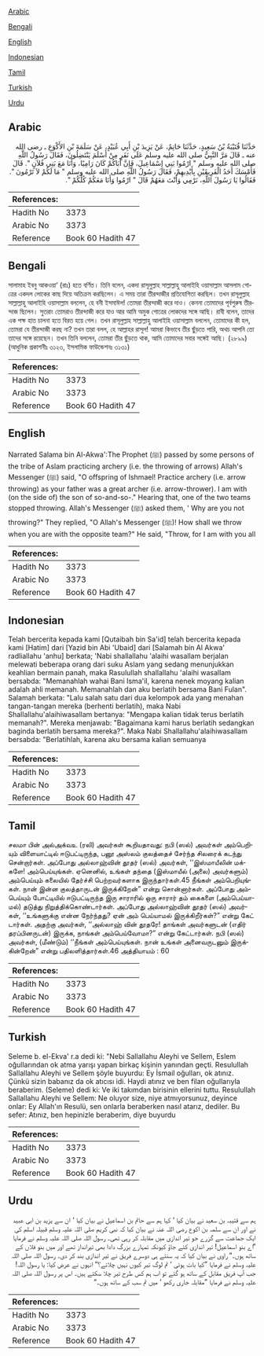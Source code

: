 [Arabic](#arabic)

[Bengali](#bengali)

[English](#english)

[Indonesian](#indonesian)

[Tamil](#tamil)

[Turkish](#turkish)

[Urdu](#urdu)

## Arabic


<div dir="rtl" lang="ar" style={{fontSize:'larger',backgroundColor:'#f8f9fa',padding:20}}>
حَدَّثَنَا قُتَيْبَةُ بْنُ سَعِيدٍ، حَدَّثَنَا حَاتِمٌ، عَنْ يَزِيدَ بْنِ أَبِي عُبَيْدٍ، عَنْ سَلَمَةَ بْنِ الأَكْوَعِ ـ رضى الله عنه ـ قَالَ مَرَّ النَّبِيُّ صلى الله عليه وسلم عَلَى نَفَرٍ مِنْ أَسْلَمَ يَنْتَضِلُونَ، فَقَالَ رَسُولُ اللَّهِ صلى الله عليه وسلم ‏"‏ ارْمُوا بَنِي إِسْمَاعِيلَ، فَإِنَّ أَبَاكُمْ كَانَ رَامِيًا، وَأَنَا مَعَ بَنِي فُلاَنٍ ‏"‏‏.‏ قَالَ فَأَمْسَكَ أَحَدُ الْفَرِيقَيْنِ بِأَيْدِيهِمْ، فَقَالَ رَسُولُ اللَّهِ صلى الله عليه وسلم ‏"‏ مَا لَكُمْ لاَ تَرْمُونَ ‏"‏‏.‏ فَقَالُوا يَا رَسُولَ اللَّهِ، نَرْمِي وَأَنْتَ مَعَهُمْ قَالَ ‏"‏ ارْمُوا وَأَنَا مَعَكُمْ كُلِّكُمْ ‏"‏‏.‏
</div>
<div style={{backgroundColor:'#f8f9fa',padding:20, marginBottom: 10}}><table> <thead> <tr> <th>References:</th> <th></th> </tr> </thead> <tbody><tr><td>Hadith No</td><td>3373</td></tr><tr><td>Arabic No</td><td>3373</td></tr><tr><td>Reference</td><td>Book 60 Hadith 47</td></tr></tbody></table></div>

## Bengali


<div dir="ltr" lang="bn" style={{fontSize:'larger',backgroundColor:'#f8f9fa',padding:20}}>
সালামাহ ইবনু আকওয়া‘ (রাঃ) হতে বর্ণিত। তিনি বলেন, একদা রাসূলুল্লাহ সাল্লাল্লাহু আলাইহি ওয়াসাল্লাম আসলাম গোত্রের একদল লোকের কাছ দিয়ে অতিক্রম করছিলেন। এ সময় তারা তীরন্দাজীর প্রতিযোগিতা করছিল। তখন রাসূলুল্লাহ সাল্লাল্লাহু আলাইহি ওয়াসাল্লাম বললেন, হে বনী ইসমাঈল! তোমরা তীরন্দাজী করে দাও। কেননা তোমাদের পূর্বপুরুষ তীরন্দাজ ছিলেন। সুতরাং তোমরাও তীরন্দাজী করে যাও আর আমি অমুক গোত্রের লোকদের সঙ্গে আছি। রাবী বলেন, তাদের এক পক্ষ হাত চালনা হতে বিরত হয়ে গেল। তখন রাসূলুল্লাহ সাল্লাল্লাহু আলাইহি ওয়াসাল্লাম বললেন, তোমাদের কী হল, তোমরা যে তীরন্দাজী করছ না? তখন তারা বলল, হে আল্লাহর রাসূল! আমরা কিভাবে তীর ছুঁড়তে পারি, অথচ আপনি তো তাদের সঙ্গে রয়েছেন। তখন তিনি বললেন, তোমরা তীর ছুঁড়তে থাক, আমি তোমাদের সবার সঙ্গেই আছি। (২৮৯৯) (আধুনিক প্রকাশনীঃ ৩১২৩, ইসলামিক ফাউন্ডেশনঃ ৩১৩১)
</div>
<div style={{backgroundColor:'#f8f9fa',padding:20, marginBottom: 10}}><table> <thead> <tr> <th>References:</th> <th></th> </tr> </thead> <tbody><tr><td>Hadith No</td><td>3373</td></tr><tr><td>Arabic No</td><td>3373</td></tr><tr><td>Reference</td><td>Book 60 Hadith 47</td></tr></tbody></table></div>

## English


<div dir="ltr" lang="en" style={{fontSize:'larger',backgroundColor:'#f8f9fa',padding:20}}>
Narrated Salama bin Al-Akwa':The Prophet (ﷺ) passed by some persons of the tribe of Aslam practicing archery (i.e. the throwing of arrows) Allah's Messenger (ﷺ) said, "O offspring of Ishmael! Practice archery (i.e. arrow throwing) as your father was a great archer (i.e. arrow-thrower). I am with (on the side of) the son of so-and-so-." Hearing that, one of the two teams stopped throwing. Allah's Messenger (ﷺ) asked them, ' Why are you not throwing?" They replied, "O Allah's Messenger (ﷺ)! How shall we throw when you are with the opposite team?" He said, "Throw, for I am with you all
</div>
<div style={{backgroundColor:'#f8f9fa',padding:20, marginBottom: 10}}><table> <thead> <tr> <th>References:</th> <th></th> </tr> </thead> <tbody><tr><td>Hadith No</td><td>3373</td></tr><tr><td>Arabic No</td><td>3373</td></tr><tr><td>Reference</td><td>Book 60 Hadith 47</td></tr></tbody></table></div>

## Indonesian


<div dir="ltr" lang="id" style={{fontSize:'larger',backgroundColor:'#f8f9fa',padding:20}}>
Telah bercerita kepada kami [Qutaibah bin Sa'id] telah bercerita kepada kami [Hatim] dari [Yazid bin Abi 'Ubaid] dari [Salamah bin Al Akwa' radliallahu 'anhu] berkata; 'Nabi shallallahu 'alaihi wasallam berjalan melewati beberapa orang dari suku Aslam yang sedang menunjukkan keahlian bermain panah, maka Rasulullah shallallahu 'alaihi wasallam bersabda: "Memanahlah wahai Bani Isma'il, karena nenek moyang kalian adalah ahli memanah. Memanahlah dan aku berlatih bersama Bani Fulan". Salamah berkata: "Lalu salah satu dari dua kelompok ada yang menahan tangan-tangan mereka (berhenti berlatih), maka Nabi Shallallahu'alaihiwasallam bertanya: "Mengapa kalian tidak terus berlatih memanah?". Mereka menjawab: "Bagaimana kami harus berlatih sedangkan baginda berlatih bersama mereka?". Maka Nabi Shallallahu'alaihiwasallam bersabda: "Berlatihlah, karena aku bersama kalian semuanya
</div>
<div style={{backgroundColor:'#f8f9fa',padding:20, marginBottom: 10}}><table> <thead> <tr> <th>References:</th> <th></th> </tr> </thead> <tbody><tr><td>Hadith No</td><td>3373</td></tr><tr><td>Arabic No</td><td>3373</td></tr><tr><td>Reference</td><td>Book 60 Hadith 47</td></tr></tbody></table></div>

## Tamil


<div dir="ltr" lang="ta" style={{fontSize:'larger',backgroundColor:'#f8f9fa',padding:20}}>
சலமா பின் அல்அக்வஉ (ரலி) அவர்கள் கூறியதாவது: நபி (ஸல்) அவர்கள் அம்பெறியும் விளையாட்டில் ஈடுபட்டிருந்த, பனூ அஸ்லம் குலத்தைச் சேர்ந்த சிலரைக் கடந்து சென்றார்கள். அப்போது அல்லாஹ்வின் தூதர் (ஸல்) அவர்கள், ‘‘இஸ்மாயீலின் மக்களே! அம்பெய்யுங்கள். ஏனெனில், உங்கள் தந்தை (இஸ்மாயீல் (அலை) அவர்களும்) அம்பெய்யும் கலையில் தேர்ச்சி பெற்றவர்களாக இருந்தார்கள்.45 நீங்கள் அம்பெறியுங்கள். நான் இன்ன குலத்தாருடன் இருக்கிறேன்” என்று சொன்னார்கள். அப்போது அம்பெய்யும் போட்டியில் ஈடுபட்டிருந்த இரு சாராரில் ஒரு சாரார் தம் கைகளை (அம்பெய்யாமல்) தடுத்து நிறுத்திக்கொண்டார்கள். அப்போது அல்லாஹ்வின் தூதர் (ஸல்) அவர்கள், ‘‘உங்களுக்கு என்ன நேர்ந்தது? ஏன் அம் பெய்யாமல் இருக்கிறீர்கள்?” என்று கேட் டார்கள். அதற்கு அவர்கள், ‘‘அல்லாஹ் வின் தூதரே! தாங்கள் அவர்களுடன் (எதிர் தரப்பினருடன்) இருக்க, நாங்கள் அம்பெய்வோமா?” என்று கேட்டார்கள். நபி (ஸல்) அவர்கள், (மீண்டும்) ‘‘நீங்கள் அம்பெய்யுங்கள். நான் உங்கள் அனைவருடனும் இருக்கின்றேன்” என்று பதிலளித்தார்கள்.46 அத்தியாயம் : 60
</div>
<div style={{backgroundColor:'#f8f9fa',padding:20, marginBottom: 10}}><table> <thead> <tr> <th>References:</th> <th></th> </tr> </thead> <tbody><tr><td>Hadith No</td><td>3373</td></tr><tr><td>Arabic No</td><td>3373</td></tr><tr><td>Reference</td><td>Book 60 Hadith 47</td></tr></tbody></table></div>

## Turkish


<div dir="ltr" lang="tr" style={{fontSize:'larger',backgroundColor:'#f8f9fa',padding:20}}>
Seleme b. el-Ekva' r.a dedi ki: "Nebi Sallallahu Aleyhi ve Sellem, Eslem oğullarından ok atma yarışı yapan birkaç kişinin yanından geçti. Resulullah Sallallahu Aleyhi ve Sellem şöyle buyurdu: Ey İsmail oğulları, ok atınız. Çünkü sizin babanız da ok atıcısı idi. Haydi atınız ve ben filan oğullarıyla beraberim. (Seleme) dedi ki: Ve iki takımdan birisinin ellerini tuttu. Resulullah Sallallahu Aleyhi ve Sellem: Ne oluyor size, niye atmıyorsunuz, deyince onlar: Ey Allah'ın Resulü, sen onlarla beraberken nasıl atarız, dediler. Bu sefer: Atınız, ben hepinizle beraberim, diye buyurdu
</div>
<div style={{backgroundColor:'#f8f9fa',padding:20, marginBottom: 10}}><table> <thead> <tr> <th>References:</th> <th></th> </tr> </thead> <tbody><tr><td>Hadith No</td><td>3373</td></tr><tr><td>Arabic No</td><td>3373</td></tr><tr><td>Reference</td><td>Book 60 Hadith 47</td></tr></tbody></table></div>

## Urdu


<div dir="rtl" lang="ur" style={{fontSize:'larger',backgroundColor:'#f8f9fa',padding:20}}>
ہم سے قتیبہ بن سعید نے بیان کیا ‘ کہا ہم سے حاتم بن اسماعیل نے بیان کیا ‘ ان سے یزید بن ابی عبید نے اور ان سے سلمہ بن اکوع رضی اللہ عنہ نے بیان کیا کہ نبی کریم صلی اللہ علیہ وسلم قبیلہ اسلم کی ایک جماعت سے گزرے جو تیر اندازی میں مقابلہ کر رہی تھی۔ رسول اللہ صلی اللہ علیہ وسلم نے فرمایا ”اے بنو اسماعیل! تیر اندازی کئے جاؤ کیونکہ تمہارے بزرگ دادا بھی تیرانداز تھے اور میں بنو فلاں کے ساتھ ہوں۔“ راوی نے بیان کیا کہ یہ سنتے ہی دوسرے فریق نے تیر اندازی بند کر دی۔ رسول اللہ صلی اللہ علیہ وسلم نے فرمایا ”کیا بات ہوئی ‘ تم لوگ تیر کیوں نہیں چلاتے؟“ انہوں نے عرض کیا: یا رسول اللہ! جب آپ فریق مقابل کے ساتھ ہو گئے تو اب ہم کس طرح تیر چلا سکتے ہیں۔ اس پر رسول اللہ صلی اللہ علیہ وسلم نے فرمایا ”مقابلہ جاری رکھو ‘ میں تم سب کے ساتھ ہوں۔“
</div>
<div style={{backgroundColor:'#f8f9fa',padding:20, marginBottom: 10}}><table> <thead> <tr> <th>References:</th> <th></th> </tr> </thead> <tbody><tr><td>Hadith No</td><td>3373</td></tr><tr><td>Arabic No</td><td>3373</td></tr><tr><td>Reference</td><td>Book 60 Hadith 47</td></tr></tbody></table></div>